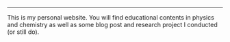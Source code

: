 ---
This is my personal website. You will find educational contents in physics and chemistry as well as some blog post and research project I conducted (or still do).
